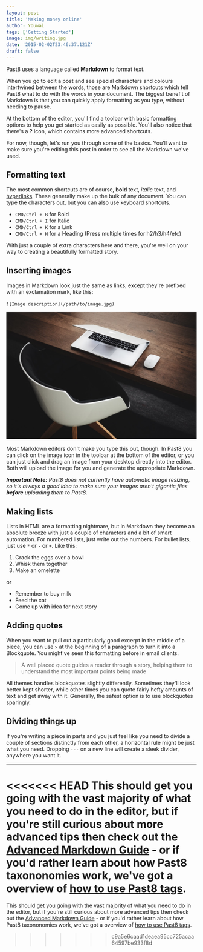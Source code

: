 ```yaml
---
layout: post
title: 'Making money online'
author: Youwai
tags: ['Getting Started']
image: img/writing.jpg
date: '2015-02-02T23:46:37.121Z'
draft: false
---
```


Past8 uses a language called **Markdown** to format text.

When you go to edit a post and see special characters and colours intertwined between the words, those are Markdown shortcuts which tell Past8 what to do with the words in your document. The biggest benefit of Markdown is that you can quickly apply formatting as you type, without needing to pause.

At the bottom of the editor, you'll find a toolbar with basic formatting options to help you get started as easily as possible. You'll also notice that there's a **?** icon, which contains more advanced shortcuts.

For now, though, let's run you through some of the basics. You'll want to make sure you're editing this post in order to see all the Markdown we've used.

## Formatting text

The most common shortcuts are of course, **bold** text, _italic_ text, and [hyperlinks](https://example.com). These generally make up the bulk of any document. You can type the characters out, but you can also use keyboard shortcuts.

- `CMD/Ctrl + B` for Bold
- `CMD/Ctrl + I` for Italic
- `CMD/Ctrl + K` for a Link
- `CMD/Ctrl + H` for a Heading (Press multiple times for h2/h3/h4/etc)

With just a couple of extra characters here and there, you're well on your way to creating a beautifully formatted story.

## Inserting images

Images in Markdown look just the same as links, except they're prefixed with an exclamation mark, like this:

`![Image description](/path/to/image.jpg)`

![Computer](img/computer.jpg)

Most Markdown editors don't make you type this out, though. In Past8 you can click on the image icon in the toolbar at the bottom of the editor, or you can just click and drag an image from your desktop directly into the editor. Both will upload the image for you and generate the appropriate Markdown.

_**Important Note:** Past8 does not currently have automatic image resizing, so it's always a good idea to make sure your images aren't gigantic files **before** uploading them to Past8._

## Making lists

Lists in HTML are a formatting nightmare, but in Markdown they become an absolute breeze with just a couple of characters and a bit of smart automation. For numbered lists, just write out the numbers. For bullet lists, just use `*` or `-` or `+`. Like this:

1. Crack the eggs over a bowl
2. Whisk them together
3. Make an omelette

or

- Remember to buy milk
- Feed the cat
- Come up with idea for next story

## Adding quotes

When you want to pull out a particularly good excerpt in the middle of a piece, you can use `>` at the beginning of a paragraph to turn it into a Blockquote. You might've seen this formatting before in email clients.

> A well placed quote guides a reader through a story, helping them to understand the most important points being made

All themes handles blockquotes slightly differently. Sometimes they'll look better kept shorter, while other times you can quote fairly hefty amounts of text and get away with it. Generally, the safest option is to use blockquotes sparingly.

## Dividing things up

If you're writing a piece in parts and you just feel like you need to divide a couple of sections distinctly from each other, a horizontal rule might be just what you need. Dropping `---` on a new line will create a sleek divider, anywhere you want it.

---

<<<<<<< HEAD
This should get you going with the vast majority of what you need to do in the editor, but if you're still curious about more advanced tips then check out the [Advanced Markdown Guide](/advanced-markdown/) - or if you'd rather learn about how Past8 taxononomies work, we've got a overview of [how to use Past8 tags](/using-tags/).
=======
This should get you going with the vast majority of what you need to do in the editor, but if you're still curious about more advanced tips then check out the [Advanced Markdown Guide](/advanced-markdown/) - or if you'd rather learn about how Past8 taxononomies work, we've got a overview of [how to use Past8 tags](/using-tags/).

> > > > > > > c9a5e6caad1deaea95cc725acaa64597be933f8d
